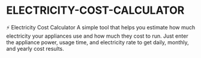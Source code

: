 # ELECTRICITY-COST-CALCULATOR
⚡ Electricity Cost Calculator  A simple tool that helps you estimate how much electricity your appliances use and how much they cost to run. Just enter the appliance power, usage time, and electricity rate to get daily, monthly, and yearly cost results.
